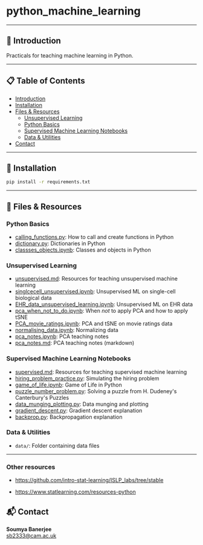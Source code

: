# python_machine_learning

---

## 🧠 Introduction

Practicals for teaching machine learning in Python.

---

## 📋 Table of Contents

- [Introduction](#-introduction)
- [Installation](#-installation)
- [Files & Resources](#-files--resources)
  - [Unsupervised Learning](#unsupervised-learning)
  - [Python Basics](#python-basics)
  - [Supervised Machine Learning Notebooks](#supervised-machine-learning-notebooks)
  - [Data & Utilities](#data--utilities)
- [Contact](#contact)

---

## 💾 Installation

```bash
pip install -r requirements.txt
```

---

## 📁 Files & Resources

### Python Basics
- [calling_functions.py](https://github.com/neelsoumya/python_machine_learning/blob/main/calling_functions.py): How to call and create functions in Python
- [dictionary.py](https://github.com/neelsoumya/python_machine_learning/blob/main/dictionary.py): Dictionaries in Python
- [classses_objects.ipynb](https://github.com/neelsoumya/python_machine_learning/blob/main/classses_objects.ipynb): Classes and objects in Python


### Unsupervised Learning
- [unsupervised.md](https://github.com/neelsoumya/python_machine_learning/blob/main/unsupervised.md): Resources for teaching unsupervised machine learning
- [singlcecell_unsupervised.ipynb](https://github.com/neelsoumya/python_machine_learning/blob/main/singlcecell_unsupervised.ipynb): Unsupervised ML on single-cell biological data
- [EHR_data_unsupervised_learning.ipynb](https://github.com/neelsoumya/python_machine_learning/blob/main/EHR_data_unsupervised_learning.ipynb): Unsupervised ML on EHR data
- [pca_when_not_to_do.ipynb](https://github.com/neelsoumya/python_machine_learning/blob/main/pca_when_not_to_do.ipynb): When *not* to apply PCA and how to apply tSNE
- [PCA_movie_ratings.ipynb](https://github.com/neelsoumya/python_machine_learning/blob/main/PCA_movie_ratings.ipynb): PCA and tSNE on movie ratings data
- [normalising_data.ipynb](https://github.com/neelsoumya/python_machine_learning/blob/main/normalising_data.ipynb): Normalizing data
- [pca_notes.ipynb](https://github.com/neelsoumya/python_machine_learning/blob/main/pca_notes.ipynb): PCA teaching notes
- [pca_notes.md](https://github.com/neelsoumya/python_machine_learning/blob/main/pca_notes.md): PCA teaching notes (markdown)


### Supervised Machine Learning Notebooks
- [supervised.md](https://github.com/neelsoumya/python_machine_learning/blob/main/supervised.md): Resources for teaching supervised machine learning
- [hiring_problem_practice.py](https://github.com/neelsoumya/python_machine_learning/blob/main/hiring_problem_practice.py): Simulating the hiring problem
- [game_of_life.ipynb](https://github.com/neelsoumya/python_machine_learning/blob/main/game_of_life.ipynb): Game of Life in Python
- [puzzle_number_problem.py](https://github.com/neelsoumya/python_machine_learning/blob/main/puzzle_number_problem.py): Solving a puzzle from H. Dudeney's Canterbury's Puzzles
- [data_munging_plotting.py](https://github.com/neelsoumya/python_machine_learning/blob/main/data_munging_plotting.py): Data munging and plotting
- [gradient_descent.py](https://github.com/neelsoumya/python_machine_learning/blob/main/gradient_descent.py): Gradient descent explanation
- [backprop.py](https://github.com/neelsoumya/python_machine_learning/blob/main/backprop.py): Backpropagation explanation

### Data & Utilities
- `data/`: Folder containing data files

---


### Other resources

* https://github.com/intro-stat-learning/ISLP_labs/tree/stable

* https://www.statlearning.com/resources-python
  

## 📬 Contact

**Soumya Banerjee**  
sb2333@cam.ac.uk
